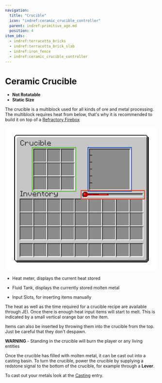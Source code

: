 ```yaml
---
navigation:
  title: "Crucible"
  icon: "indref:ceramic_crucible_controller"
  parent: indref:primitive_age.md
  position: 4
item_ids:
  - indref:terracotta_bricks
  - indref:terracotta_brick_slab
  - indref:iron_fence
  - indref:ceramic_crucible_controller
---
```


# Ceramic Crucible

<GameScene zoom="3" interactive={true} fullWidth={true}>
    <MultiblockShape multiblock="indref:crucible_ceramic" direction="west"> </MultiblockShape>
</GameScene>

- **Not Rotatable**
- **Static Size**

The crucible is a multiblock used for all kinds of ore and metal processing.
The multiblock requires heat from below, that's why it is recommended to build it on top of a <ItemImage id="indref:firebox_controller" scale="0.6" /> [Refractory Firebox](./firebox.md#refractory-firebox)

<Row>

![crucible_gui](../assets/crucible_gui.png)

<Column  alignItems="center">

- <Color id="red"> Heat meter, displays the current heat stored </Color>

- <Color id="blue"> Fluid Tank, displays the currently stored molten metal </Color>

- <Color id="green"> Input Slots, for inserting items manually </Color>

</Column>

</Row>

The heat as well as the time required for a crucible recipe are available through JEI.
Once there is enough heat input items will start to melt.
This is indicated by a small vertical orange bar on the item.

Items can also be inserted by throwing them into the crucible from the top.
Just be careful that they don't despawn.

**WARNING** - Standing in the crucible will burn the player or any living entities

Once the crucible has filled with molten metal, it can be cast out into a casting basin.
To turn the crucible, power the crucible by supplying a redstone signal to the bottom of the crucible, for example through a <ItemImage id="minecraft:lever" scale="0.6" /> **Lever**.

To cast out your metals look at the [Casting](./casting.md) entry.

<GameScene zoom="3" interactive={true} fullWidth={true}>
    <MultiblockShape multiblock="indref:crucible_ceramic" unformed={false} showController={false} direction="west"> </MultiblockShape>
    <Block id="minecraft:lever" x="1" y="0" z="-2" p:face="floor" p:facing="east" p:powered="false" />
    <Block id="indref:ceramic_casting_basin" x="2" z="0" />
</GameScene>
